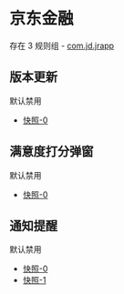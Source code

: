 # 京东金融

存在 3 规则组 - [com.jd.jrapp](/src/apps/com.jd.jrapp.ts)

## 版本更新

默认禁用

- [快照-0](https://i.gkd.li/import/13628364)

## 满意度打分弹窗

默认禁用

- [快照-0](https://i.gkd.li/import/13804561)

## 通知提醒

默认禁用

- [快照-0](https://i.gkd.li/import/13249998)
- [快照-1](https://i.gkd.li/import/13255656)
